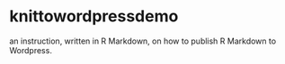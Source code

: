 # knittowordpressdemo
an instruction, written in R Markdown, on how to publish R Markdown to Wordpress.
